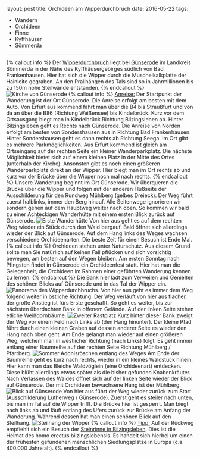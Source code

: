 layout: post
title: Orchideen am Wipperdurchbruch
date: 2016-05-22 
tags:
- Wandern
- Orchideen
- Finne
- Kyffhäuser
- Sömmerda
---
{% callout info %}
Der [Wipperdurchbruch](https://de.wikipedia.org/wiki/Wipperdurchbruch) liegt bei [Günserode](https://de.wikipedia.org/wiki/G%C3%BCnserode) im Landkreis Sömmerda in der Nähe des Kyffhäusergebirges südlich von Bad Frankenhausen. Hier hat sich die Wipper durch die Muschelkalkplatte der Hainleite gegraben. An den Prallhängen des Tals sind so in Jahrmillionen bis zu 150m hohe Steilwände entstanden.
{% endcallout %}
![Kirche von Günserode](/img/günserode/kirche.jpg "Die Kirche von Günserode.")
{% callout info %}
<u>Anreise:</u> Der Startpunkt der Wanderung ist der Ort Günserode. Die Anreise erfolgt am besten mit dem Auto. Von Erfurt aus kommend fährt man über die B4 bis Straußfurt und von da an über die B86 (Richtung Weißensee) bis Kindelbrück. Kurz vor dem Ortsausgang biegt man in Kindelbrück Richtung Bilzingsleben ab. Hinter Bilzingsleben geht es Rechts nach Günserode. Die Anreise von Norden erfolgt am besten von Sondershausen aus in Richtung Bad Frankenhausen. Hinter Sondershausen geht es dann rechts ab Richtung Seega.
Im Ort gibt es mehrere Parkmöglichkeiten. Aus Erfurt kommend ist gleich am Ortseingang auf der rechten Seite ein kleiner Wanderparkplatz. Die nächste Möglichkeit bietet sich auf einem kleinen Platz in der Mitte des Ortes (unterhalb der Kirche). Ansonsten gibt es noch einen größeren Wanderparkplatz direkt an der Wipper. Hier biegt man im Ort rechts ab und kurz vor der Brücke über die Wipper noch mal nach rechts.
{% endcallout %}
Unsere Wanderung beginnt im Ort Günserode. Wir überqueren die Brücke über die Wipper und folgen auf der anderen Flußseite der Ausschilderung für den Rundweg Mühlberg (gelbes Dreieck). Der Weg führt zuerst halblinks, immer den Berg hinauf. Alle Seitenwege ignorieren wir sondern gehen auf dem Hauptweg weiter nach oben. So kommen wir bald zu einer Achteckigen Wanderhütte mit einem ersten Blick zurück auf Günserode.
![Erste Wanderhütte](/img/günserode/wanderhütte1.jpg "Die erste Wanderhütte.")
Von hier aus geht es auf dem rechten Weg wieder ein Stück durch den Wald bergauf. Bald öffnet sich allerdings wieder der Blick auf Günserode. Auf dem Hang links des Weges wachsen verschiedene Orchideenarten. Die beste Zeit für einen Besuch ist Ende Mai.
{% callout info %}
Orchideen stehen unter Naturschutz. Aus diesem Grund sollte man Sie natürlich auf keinen Fall pflücken und sich vorsichtig bewegen, am besten auf den Wegen bleiben. Am ersten Sonntag nach Pfingsten findet in Günserode ein Orchideenfest statt. Hier hat man die Gelegenheit, die Orchideen im Rahmen einer geführten Wanderung kennen zu lernen.
{% endcallout %}
Die Bank hier lädt zum Verweilen und Genießen des schönen Blicks auf Günserode und in das Tal der Wipper ein.
![Panorama des Wipperdurchbruchs.](/img/günserode/panorama_klein.jpg "Panorama des Wipperdurchbruchs.")
Von hier aus geht es immer dem Weg folgend weiter in östliche Richtung. Der Weg verläuft von hier aus flacher, der große Anstieg ist fürs Erste geschafft. So geht es weiter, bis zur nächsten überdachten Bank in offenem Gelände. Auf der linken Seite stehen etliche Weißdornbäume.
![Zweiter Rastplatz](/img/günserode/rastplatz2.jpg "Der zweite Rastplatz.")
Kurz hinter dieser Bank zweigt der Weg vor einem Feld nach Links ab (den Hang hinunter). Der kleine Pfad führt durch einen kleinen Graben auf dessen anderer Seite es wieder den Hang nach oben geht. Am Ende gelangt man wieder auf einen größeren Weg, welchem man in westlicher Richtung (nach Links) folgt. Es geht immer entlang einer Baumreihe auf der rechten Seite Richtung Mühlberg / Pfarrberg.
![Sommer Adonisröschen entlang des Weges](/img/günserode/sommer_adonisröschen.jpg "Sommer Adonisröschen entlang des Weges.")
Am Ende der Baumreihe geht es kurz nach rechts, wieder in ein kleines Waldstück hinein. Hier kann man das Bleiche Waldvöglein (eine Orchideenart) entdecken. Diese blüht allerdings etwas später als die bisher gefunden Knabenkräuter. Nach Verlassen des Waldes öffnet sich auf der linken Seite wieder der Blick auf Günserode. Der mit Orchideen bewachsene Hang ist der Mühlberg.  
![Blick auf Günserode](/img/günserode/günserode1.jpg "Blick auf Günserode vom Mühlberg aus. Im Vordergrund zwei Knabenkräuter.")
Von hier aus führt der Weg wieder zurück zum Start (Ausschilderung Lutherweg / Günserode). Zuerst geht es steiler nach unten, bis man im Tal auf die Wipper trifft. Die Brücke hier ist gesperrt. Man biegt nach links ab und läuft entlang des Ufers zurück zur Brücke am Anfang der Wanderung. Während dessen hat man einen schönen Blick auf den Steilhang.
![Steilhang der Wipper](/img/günserode/steilhang.jpg "Steilhang der Wipper.")
{% callout info %}
<u>Tipp:</u> Auf der Rückweg empfiehlt sich ein Besuch der [Steinrinne in Bilzingsleben](https://de.wikipedia.org/wiki/Fundplatz_Bilzingsleben). Dies ist die Heimat des homo erectus bilzingslebensis. Es handelt sich hierbei um einen der frühesten gefundenen menschlichen Siedlungsplätze in Europa (c.a. 400.000 Jahre alt).
{% endcallout %}

